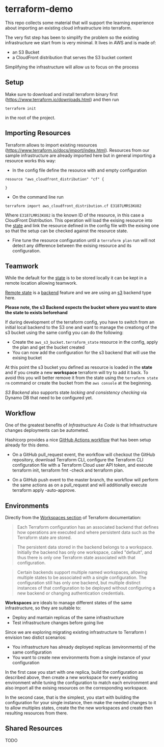 # terraform-demo



This repo collects some material that will support the learning experience about importing an existing cloud infrastructure into terraform. 

The very fist step has been to simplify the problem so the existing infrastructure we start from is very minimal. It lives in AWS and is made of: 

* an S3 Bucket
* a CloudFront distribution that serves the S3 bucket content

Simplifying the infrastructure will allow us to focus on the process

## Setup 

Make sure to download and install terraform binary first (https://www.terraform.io/downloads.html) and then run 

`terraform init`

in the root of the project.

## Importing Resources

Terraform allows to import existing resources (https://www.terraform.io/docs/import/index.html). 
Resources from our sample infrastructure are already imported here but in general importing a resource works this way: 

* In the config file define the resource with and empty configuration

```
resource "aws_cloudfront_distribution" "cf" {

}
```

* On the command line run 

`terraform import aws_cloudfront_distribution.cf E3187LMRS3KU82`

Where `E3187LMRS3KU82` is the known ID of the resource, in this case a CloudFront Distribution. This operation will load the exising resource into the [state](https://www.terraform.io/docs/state/) and link the resource defined in the config file with the exising one so that the setup can be checked against the resource state.

* Fine tune the resource configuration until a `terraform plan` run will not detect any difference between the exising resource and its configuration. 

## Teamwork

While the default for the [state](https://www.terraform.io/docs/state/index.html) is to be stored locally it can be kept in a remote location allowing teamwork.

[Remote state](https://www.[]terraform.io/docs/state/remote.html) is a [backend](https://www.terraform.io/docs/backends/index.html) feature and we are using an [s3](https://www.terraform.io/docs/backends/types/s3.html) backend type here. 

**Please note, the s3 Backend expects the bucket where you want to store the state to exists beforehand**

If during development of the terraform config, you have to switch from an initial local backend to the S3 one and want to manage the creationg of the s3 bucket using the same config you can do the following: 

* Create the `aws_s3_bucket.terraform_state` resource in the config, apply the plan and get the bucket created
* You can now add the configuration for the s3 backend that will use the exising bucket

At this point the s3 bucket you defined as resource is loaded in the **state** and if you create a new **workspace** terraform will try to add it back. To avoid this you will better remove it from the state using the `terraform state rm` command or create the bucket from the `aws console` at the beginning.


*S3 Backend* also supports state *locking and consistency checking* via Dynamo DB that need to be configured yet.

## Workflow

One of the greatest benefits of *Infrastructure As Code* is that Infrastructure changes deployments can be autometed. 

Hashicorp provides a nice [GitHub Actions workflow](https://www.terraform.io/docs/github-actions/setup-terraform.html#github-actions-workflow-yaml) that has been setup already for this demo. 

* On a GitHub pull_request event, the workflow will checkout the GitHub repository, download Terraform CLI, configure the Terraform CLI configuration file with a Terraform Cloud user API token, and execute terraform init, terraform fmt -check and terraform plan.

* On a GitHub push event to the master branch, the workflow will perform the same actions as on a pull_request and will additionally execute terraform apply -auto-approve.

## Environments


Directly from the [Workspaces section](https://www.terraform.io/docs/state/workspaces.html) of Terraform documentation:

>Each Terraform configuration has an associated backend that defines how operations are executed and where persistent data such as the Terraform state are stored.

>The persistent data stored in the backend belongs to a workspace. Initially the backend has only one workspace, called "default", and thus there is only one Terraform state associated with that configuration.

>Certain backends support multiple named workspaces, allowing multiple states to be associated with a single configuration. The configuration still has only one backend, but multiple distinct instances of that configuration to be deployed without configuring a new backend or changing authentication credentials.

**Workspaces** are ideals to manage different states of the same infrastructure, so they are suitable to:

* Deploy and mantain replicas of the same infrastructure 
* Test infrastructure changes before going live

Since we are exploring migrating existing infrastructure to Terraform I envision two distict scenarios: 

* You infrastructure has already deployed replicas (environments) of the same configuration 
* You want to create new environments from a single instance of your configuration

In the first case you start with one replica, build the configuration as described above, then create a new workspace for every existing environment while tuning the configuration to match each environment and also import all the exising resources on the corresponding workspace.

In the second case, that is the simplest, you start with building the configuration for your single instance, then make the needed changes to it to allow multiples states, create the the new workspaces and create then resulting resources from there.

## Shared Resources

TODO








